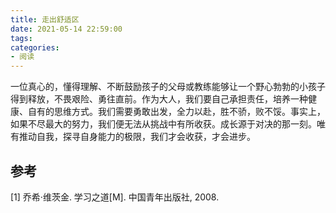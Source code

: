```yaml
---
title: 走出舒适区
date: 2021-05-14 22:59:00
tags:
categories:
- 阅读
---
```



一位真心的，懂得理解、不断鼓励孩子的父母或教练能够让一个野心勃勃的小孩子得到释放，不畏艰险、勇往直前。作为大人，我们要自己承担责任，培养一种健康、自有的思维方式。我们需要勇敢出发，全力以赴，胜不骄，败不馁。事实上，如果不尽最大的努力，我们便无法从挑战中有所收获。成长源于对决的那一刻。唯有推动自我，探寻自身能力的极限，我们才会收获，才会进步。


## 参考
[1] 乔希·维茨金. 学习之道[M]. 中国青年出版社, 2008.


